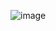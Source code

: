 ![image](https://github.com/msdsunny/WebDevPreparation/assets/39462578/e64ed56e-8366-4fad-ad81-2e0328a39193)

